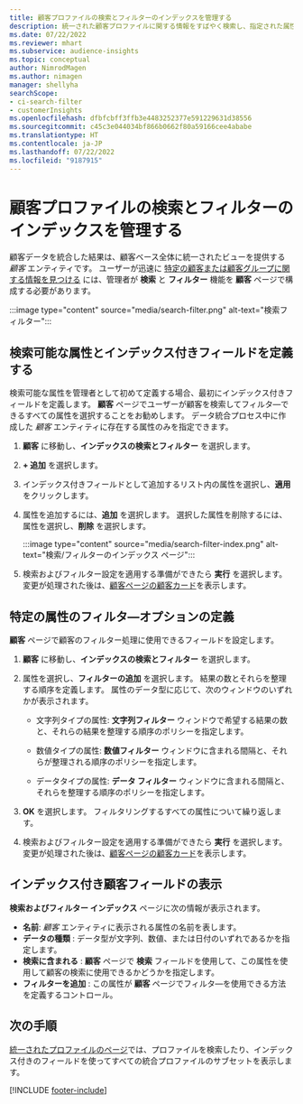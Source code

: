 ```yaml
---
title: 顧客プロファイルの検索とフィルターのインデックスを管理する
description: 統一された顧客プロファイルに関する情報をすばやく検索し、指定された属性をフィルタ―します。
ms.date: 07/22/2022
ms.reviewer: mhart
ms.subservice: audience-insights
ms.topic: conceptual
author: NimrodMagen
ms.author: nimagen
manager: shellyha
searchScope:
- ci-search-filter
- customerInsights
ms.openlocfilehash: dfbfcbff3ffb3e4483252377e591229631d38556
ms.sourcegitcommit: c45c3e044034bf866b0662f80a59166cee4ababe
ms.translationtype: HT
ms.contentlocale: ja-JP
ms.lasthandoff: 07/22/2022
ms.locfileid: "9187915"
---
```

# <a name="manage-the-search--filter-index-for-customer-profiles"></a>顧客プロファイルの検索とフィルターのインデックスを管理する

顧客データを統合した結果は、顧客ベース全体に統一されたビューを提供する *顧客* エンティティです。 ユーザーが迅速に [特定の顧客または顧客グループに関する情報を見つける](customer-profiles.md) には、管理者が **検索** と **フィルター** 機能を **顧客** ページで構成する必要があります。

   :::image type="content" source="media/search-filter.png" alt-text="検索フィルター":::

## <a name="define-searchable-attributes-and-indexed-fields"></a>検索可能な属性とインデックス付きフィールドを定義する

検索可能な属性を管理者として初めて定義する場合、最初にインデックス付きフィールドを定義します。 **顧客** ページでユーザーが顧客を検索してフィルタ―できるすべての属性を選択することをお勧めします。 データ統合プロセス中に作成した *顧客* エンティティに存在する属性のみを指定できます。

1. **顧客** に移動し、**インデックスの検索とフィルター** を選択します。

1. **+ 追加** を選択します。

1. インデックス付きフィールドとして追加するリスト内の属性を選択し、**適用** をクリックします。

1. 属性を追加するには、**追加** を選択します。 選択した属性を削除するには、属性を選択し、**削除** を選択します。

   :::image type="content" source="media/search-filter-index.png" alt-text="検索/フィルターのインデックス ページ":::

1. 検索およびフィルター設定を適用する準備ができたら **実行** を選択します。 変更が処理された後は、[顧客ページの顧客カード](customer-profiles.md)を表示します。

## <a name="define-filtering-options-for-a-given-attribute"></a>特定の属性のフィルタ―オプションの定義

**顧客** ページで顧客のフィルター処理に使用できるフィールドを設定します。

1. **顧客** に移動し、**インデックスの検索とフィルター** を選択します。

1. 属性を選択し、**フィルターの追加** を選択します。 結果の数とそれらを整理する順序を定義します。 属性のデータ型に応じて、次のウィンドウのいずれかが表示されます。

   - 文字列タイプの属性: **文字列フィルター** ウィンドウで希望する結果の数と、それらの結果を整理する順序のポリシーを指定します。

   - 数値タイプの属性: **数値フィルター** ウィンドウに含まれる間隔と、それらが整理される順序のポリシーを指定します。

   - データタイプの属性: **データ フィルター** ウィンドウに含まれる間隔と、それらを整理する順序のポリシーを指定します。

1. **OK** を選択します。 フィルタリングするすべての属性について繰り返します。

1. 検索およびフィルター設定を適用する準備ができたら **実行** を選択します。 変更が処理された後は、[顧客ページの顧客カード](customer-profiles.md)を表示します。

## <a name="view-indexed-customer-fields"></a>インデックス付き顧客フィールドの表示

**検索およびフィルター インデックス** ページに次の情報が表示されます。

- **名前**: *顧客* エンティティに表示される属性の名前を表します。
- **データの種類** : データ型が文字列、数値、または日付のいずれであるかを指定します。
- **検索に含まれる** : **顧客** ページで **検索** フィールドを使用して、この属性を使用して顧客の検索に使用できるかどうかを指定します。
- **フィルターを追加** : この属性が **顧客** ページでフィルタ―を使用できる方法を定義するコントロール。

## <a name="next-steps"></a>次の手順

[統一されたプロファイルのページ](customer-profiles.md)では、プロファイルを検索したり、インデックス付きのフィールドを使ってすべての統合プロファイルのサブセットを表示します。

[!INCLUDE [footer-include](includes/footer-banner.md)]
